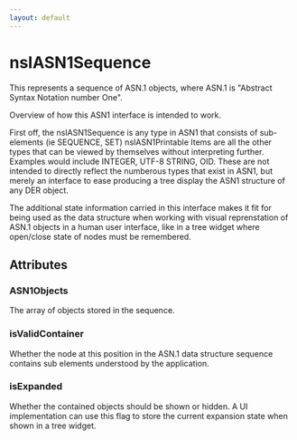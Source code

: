 ```yaml
---
layout: default
---
```


# nsIASN1Sequence #

This represents a sequence of ASN.1 objects,
where ASN.1 is "Abstract Syntax Notation number One".

Overview of how this ASN1 interface is intended to
work.

First off, the nsIASN1Sequence is any type in ASN1
that consists of sub-elements (ie SEQUENCE, SET)
nsIASN1Printable Items are all the other types that
can be viewed by themselves without interpreting further.
Examples would include INTEGER, UTF-8 STRING, OID.
These are not intended to directly reflect the numberous
types that exist in ASN1, but merely an interface to ease
producing a tree display the ASN1 structure of any DER
object.

The additional state information carried in this interface
makes it fit for being used as the data structure
when working with visual reprenstation of ASN.1 objects
in a human user interface, like in a tree widget
where open/close state of nodes must be remembered.


## Attributes ##

### ASN1Objects ###

 The array of objects stored in the sequence.


### isValidContainer ###

 Whether the node at this position in the ASN.1 data structure
 sequence contains sub elements understood by the
 application.


### isExpanded ###

 Whether the contained objects should be shown or hidden.
 A UI implementation can use this flag to store the current
 expansion state when shown in a tree widget.

